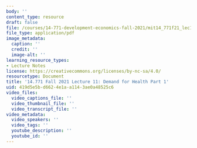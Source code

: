 ```yaml
---
body: ''
content_type: resource
draft: false
file: /courses/14-771-development-economics-fall-2021/mit14_771f21_lec11.pdf
file_type: application/pdf
image_metadata:
  caption: ''
  credit: ''
  image-alt: ''
learning_resource_types:
- Lecture Notes
license: https://creativecommons.org/licenses/by-nc-sa/4.0/
resourcetype: Document
title: '14.771 Fall 2021 Lecture 11: Demand for Health Part 1'
uid: 419d5e5b-d662-4e1a-a114-3ae0a48525c6
video_files:
  video_captions_file: ''
  video_thumbnail_file: ''
  video_transcript_file: ''
video_metadata:
  video_speakers: ''
  video_tags: ''
  youtube_description: ''
  youtube_id: ''
---
```

